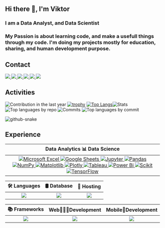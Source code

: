 <!-- https://github.com/vn7n24fzkq/github-profile-summary-cards -->

## Hi there 👋, I'm Viktor
### I am a Data Analyst, and Data Scientist
### My Passion is about learning code, and make a usefull things through my code. I'm doing my projects mostly for education, sharing, and human development purpose.
## Contact

<p align="left">
  <a href="https://www.linkedin.com/in/viktorius-suwandi-05649b131//">
    <img src="https://img.shields.io/badge/linkedin-%230077B5.svg?style=for-the-badge&logo=linkedin&logoColor=white"/>
  </a>
   <a href="https://mail.google.com/mail/">
   <img src="https://img.shields.io/badge/Gmail-D14836?style=for-the-badge&logo=gmail&logoColor=white"/>
  </a>
  <a href="https://web.whatsapp.com/">
   <img src="https://img.shields.io/badge/WhatsApp-25D366?style=for-the-badge&logo=whatsapp&logoColor=white"/>
  </a>
  <a href="https://github.com/viktoriussuwandi">
   <img src="https://img.shields.io/badge/GitHub-100000?style=for-the-badge&logo=github&logoColor=white"/>
  </a>
  <a href="https://replit.com/@ViktoriusSuwand">
   <img src="https://img.shields.io/badge/Replit-DD1200?style=for-the-badge&logo=Replit&logoColor=yellow"/>
  </a>
  <a href="https://www.kaggle.com/viktoriussuwandi">
   <img src="https://img.shields.io/badge/Kaggle-20BEFF?style=for-the-badge&logo=Kaggle&logoColor=white"/>
  </a>
</p>

## Activities
![Contribution in the last year](http://github-profile-summary-cards.vercel.app/api/cards/profile-details?username=viktoriussuwandi&theme=transparent) [![trophy](https://github-profile-trophy.vercel.app/?username=viktoriussuwandi&rank=SSS,SS,S,AAA,AA,A,SECRET&row=2&column=3&theme=flat&no-frame=true&no-bg=true)](https://github.com/ryo-ma/github-profile-trophy) [![Top Langs](https://github-readme-stats.vercel.app/api/top-langs/?username=viktoriussuwandi&hide_title=True&hide_border=True)](https://github.com/anuraghazra/github-readme-stats)![Stats](http://github-profile-summary-cards.vercel.app/api/cards/stats?username=viktoriussuwandi&theme=transparent) ![Top languages by repo](http://github-profile-summary-cards.vercel.app/api/cards/repos-per-language?username=viktoriussuwandi&theme=transparent) ![Commits](http://github-profile-summary-cards.vercel.app/api/cards/productive-time?username=viktoriussuwandi&theme=transparent&utcOffset=8) ![Top languages by commit](http://github-profile-summary-cards.vercel.app/api/cards/most-commit-language?username=viktoriussuwandi&theme=transparent)

<!--![snake gif](https://github.com/viktoriussuwandi/viktoriussuwandi/blob/output/github-contribution-grid-snake.gif)-->
<picture>
  <source media="(prefers-color-scheme: dark)" srcset="https://github.com/viktoriussuwandi/viktoriussuwandi/blob/output/github-snake-dark.svg" />
  <source media="(prefers-color-scheme: light)" srcset="https://github.com/viktoriussuwandi/viktoriussuwandi/blob/output/github-snake.svg" />
  <img alt="github-snake" src="https://github.com/viktoriussuwandi/viktoriussuwandi/blob/output/github-snake.svg" />
</picture>

## Experience
|Data Analytics 📊 Data Science|
|:---:|
|<a href="https://github.com/viktoriussuwandi">![Microsoft Excel](https://img.shields.io/badge/Microsoft_Excel-217346?style=for-the-badge&logo=microsoft-excel&logoColor=white) <a href="https://github.com/viktoriussuwandi">![Google Sheets](https://img.shields.io/badge/Google%20Sheets-34A853?style=for-the-badge&logo=google-sheets&logoColor=white) <a href="https://github.com/viktoriussuwandi">![Jupyter](https://img.shields.io/badge/Jupyter-F37626.svg?&style=for-the-badge&logo=Jupyter&logoColor=white) <a href="https://github.com/viktoriussuwandi">![Pandas](https://img.shields.io/badge/pandas-%23150458.svg?style=for-the-badge&logo=pandas&logoColor=white) <a href="https://github.com/viktoriussuwandi"> ![NumPy](https://img.shields.io/badge/numpy-%23013243.svg?style=for-the-badge&logo=numpy&logoColor=white) <a href="https://github.com/viktoriussuwandi">![Matplotlib](https://img.shields.io/badge/Matplotlib-%23ffffff.svg?style=for-the-badge&logo=Matplotlib&logoColor=black) <a href="https://github.com/viktoriussuwandi">![Plotly](https://img.shields.io/badge/Plotly-239120?style=for-the-badge&logo=plotly&logoColor=white) <a href="https://github.com/viktoriussuwandi">![Tableau](https://img.shields.io/badge/Tableau-E97627?style=for-the-badge&logo=Tableau&logoColor=white) <a href="https://github.com/viktoriussuwandi"> ![Power Bi](https://img.shields.io/badge/power_bi-F2C811?style=for-the-badge&logo=powerbi&logoColor=black) <a href="https://github.com/viktoriussuwandi">![Scikit](https://img.shields.io/badge/scikit_learn-F7931E?style=for-the-badge&logo=scikit-learn&logoColor=white) <a href="https://github.com/viktoriussuwandi">![TensorFlow](https://img.shields.io/badge/TensorFlow-%23FF6F00.svg?style=for-the-badge&logo=TensorFlow&logoColor=white)|
 
|🛠 Languages|🛢 Database|🎫 Hosting|
|:---:|:---:|:---:|
|<a href="https://github.com/viktoriussuwandi"><img src="https://skillicons.dev/icons?i=python,r,java,c" />|<a href="https://github.com/viktoriussuwandi"><img src="https://skillicons.dev/icons?i=mongodb,mysql,sqlite,postgres"/>|<a href="https://github.com/viktoriussuwandi"><img src="https://skillicons.dev/icons?i=heroku,aws,firebase,azure" />|
 
|📚 Frameworks|Web👨🏿‍💻Development|Mobile📱Development|
|:---:|:---:|:---:|
|<a href="https://github.com/viktoriussuwandi"><img src="https://skillicons.dev/icons?i=flask,django,bootstrap,react" />|<a href="https://github.com/viktoriussuwandi"><img src="https://skillicons.dev/icons?i=html,css,js,jquery"/>|<a href="https://github.com/viktoriussuwandi"><img src="https://skillicons.dev/icons?i=kotlin,dart,flutter,swift"/>|
